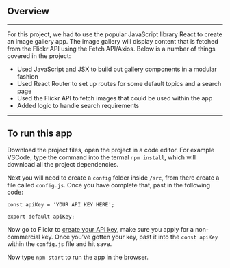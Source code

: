 ## Overview
---
For this project, we had to use the popular JavaScript library React to create an image gallery app. The image gallery will display content that is fetched from the Flickr API using the Fetch API/Axios. Below is a number of things covered in the project:
- Used JavaScript and JSX to build out gallery components in a modular fashion
- Used React Router to set up routes for some default topics and a search page
- Used the Flickr API to fetch images that could be used within the app
- Added logic to handle search requirements

---
## To run this app
Download the project files, open the project in a code editor. For example VSCode, type the command into the termal `npm install`, which will download all the project dependencies. 

Next you will need to create a `config` folder inside `/src`, from there create a file called `config.js`. Once you have complete that, past in the following code: 

`const apiKey = 'YOUR API KEY HERE';`

`export default apiKey;`

Now go to Flickr to [create your API key](https://www.flickr.com/services/apps/create/apply/), make sure you apply for a non-commercial key. Once you've gotten your key, past it into the `const apiKey` within the `config.js` file and hit save. 

Now type `npm start` to run the app in the browser.
